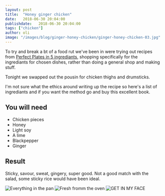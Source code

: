 ```yaml
---
layout: post
title:  "Honey ginger chicken"
date:   2018-06-30 20:04:00
publishdate:   2018-06-30 20:04:00
tags: ["chicken"] 
author: oli
image: "/images/blog/ginger-honey-chicken/ginger-honey-chicken-03.jpg"
---
```


To try and break a bt of a food rut we've been in were trying out recipes from [Perfect Plates in 5 ingrediants](https://amzn.to/2KxnhJ6), shopping specifically for the ingrediants for chosen dishes, rather than doing a general shop and making stuff.

Tonight we swapped out the pousin for chicken thighs and drumsticks.

I'm not sure what the ethics around writing up the recipe so here's a list of ingrediants and if you want the method go and buy this excellent book.


## You will need

* Chicken pieces
* Honey
* Light soy
* A lime
* Blackpepper
* Ginger

## Result

Sticky, savour, sweat, gingery, super good.  Not a good match with the salad, some sticky rice would have been ideal.

![Everything in the pan](/images/blog/ginger-honey-chicken/ginger-honey-chicken-01.jpg)
![Fresh fromm the oven](/images/blog/ginger-honey-chicken/ginger-honey-chicken-02.jpg)
![GET IN MY FACE](/images/blog/ginger-honey-chicken/ginger-honey-chicken-03.jpg)
